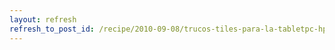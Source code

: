 ```yaml
---
layout: refresh
refresh_to_post_id: /recipe/2010-09-08/trucos-tiles-para-la-tabletpc-hp-compaq-tc1100.html
---
```

